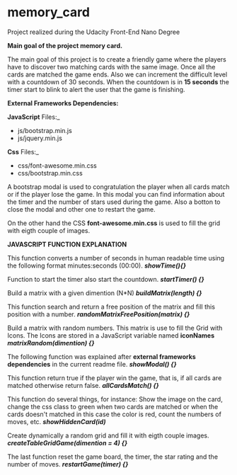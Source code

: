 # memory_card
Project realized during the Udacity Front-End Nano Degree

**Main goal of the project memory card.**

The main goal of this project is to create a friendly game where the players have to discover two matching cards with the same image. Once all the cards are matched the game ends. Also we can increment the difficult level with a countdown of 30 seconds. When the countdown is in **15 seconds** the timer start to blink to alert the user that the game is finishing.


**External Frameworks Dependencies:**

**JavaScript** Files:_
- js/bootstrap.min.js
- js/jquery.min.js

**Css** Files:_
- css/font-awesome.min.css
- css/bootstrap.min.css

A bootstrap modal is used to congratulation the player when all cards match or if the player lose the game. In this modal you can find information about the timer and the number of stars used during the game. Also a botton to close the modal and other one to restart the game. 

On the other hand the CSS **font-awesome.min.css** is used to fill the grid with eigth couple of images.


**JAVASCRIPT FUNCTION EXPLANATION**

This function converts a number of seconds in human readable time using the following format minutes:seconds (00:00).
_**showTime(){}**_

Function to start the timer also start the countdown.
_**startTimer() {}**_

Build a matrix with a given dimention (N*N)
_**buildMatrix(length) {}**_

This function search and return a free position of the matrix and fill this position with a number.
_**randomMatrixFreePosition(matrix) {}**_

Build a matrix with random numbers. This matrix is use to fill the Grid with Icons.
The Icons are stored in a JavaScript variable named **iconNames**
_**matrixRandom(dimention) {}**_

The following function was explained after **external frameworks dependencies** in the current readme file.
_**showModal() {}**_

This function return true if the player win the game, that is, if all cards are matched otherwise return false.
_**allCardsMatch() {}**_

This function do several things, for instance: Show the image on the card, change the css class to green when two cards are matched or when the cards doesn't matched in this case the color is red, count the numbers of moves, etc.
_**showHiddenCard(id)**_

Create dynamically a random grid and fill it with eigth couple images.
_**createTableGridGame(dimention = 4) {}**_

The last function reset the game board, the timer, the star rating and the number of moves.
_**restartGame(timer) {}**_
